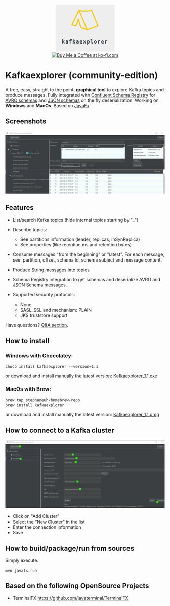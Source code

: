 
<p align="center">
<img src="img/ke-logo-font-15.png" >
<br />
<a href='https://ko-fi.com/B0B132J1L' target='_blank'><img height="28px" style='border:0px;height:28px;' src='https://cdn.ko-fi.com/cdn/kofi3.png?v=2' border='0' alt='Buy Me a Coffee at ko-fi.com' /></a>
</p>


# Kafkaexplorer (community-edition) 

A free, easy, straight to the point, **graphical tool** to explore Kafka topics and produce messages.
Fully integrated with [Confluent Schema Registry](https://docs.confluent.io/platform/current/schema-registry/index.html) for  [AVRO schemas](https://json-schema.org/) and [JSON schemas](https://json-schema.org/) on the fly deserialization.
Working on **Windows** and **MacOs**. Based on [JavaFx](https://en.wikipedia.org/wiki/JavaFX).



## Screenshots 

![Alt text](img/browser2.PNG "Browser")

## Features

- List/search Kafka topics (hide internal topics starting by "_")
- Describe topics:
  - See partitions information (leader, replicas, inSynReplica)
  - See properties (like retention.ms and retention.bytes)

- Consume messages "from the beginning" or "latest". For each message, see: partition, offset, schema Id, schema subject and message content.

- Produce String messages into topics

- Schema Registry integration to get schemas and deserialize AVRO and JSON Schema messages.
  
- Supported security protocols: 
  - None
  - SASL_SSL and mechanism: PLAIN 
  - JKS truststore support 
    


Have questions? [Q&A section](https://github.com/stephaneuh/kafkaexplorer/discussions/categories/q-a).


## How to install


### Windows with Chocolatey: 
```
choco install kafkaexplorer --version=1.1
```
or download and install manually the latest version: [Kafkaexplorer_1.1.exe](/releases/Kafkaexplorer_1.1.exe)
### MacOs with Brew: 
```
brew tap stephaneuh/homebrew-repo
brew install kafkaexplorer
```
or
download and install manually the latest version: [Kafkaexplorer_1.1.dmg](/releases/Kafkaexplorer_1.1.dmg)

## How to connect to a Kafka cluster
![Alt text](img/newCluster2.PNG "Main")
- Click on "Add Cluster"
- Select the "New Cluster" in the list
- Enter the connection information
- Save


## How to build/package/run from sources

Simply execute:

```
mvn javafx:run
```

## Based on the following OpenSource Projects

- TerminalFX https://github.com/javaterminal/TerminalFX 
